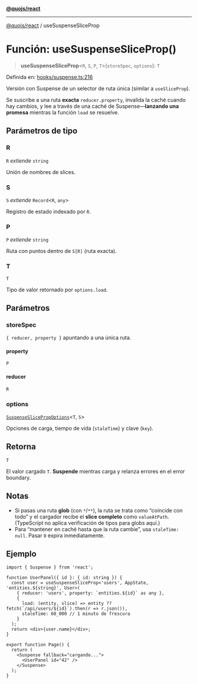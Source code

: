 [**@quojs/react**](../README.md)

***

[@quojs/react](../README.md) / useSuspenseSliceProp

# Función: useSuspenseSliceProp()

> **useSuspenseSliceProp**<`R`, `S`, `P`, `T`>(`storeSpec`, `options`): `T`

Definida en: [hooks/suspense.ts:216](https://github.com/quojs/quojs/blob/77e60321cd9a639207281caa83e9258935b2bfc1/packages/react/src/hooks/suspense.ts#L216)

Versión con Suspense de un selector de ruta única (similar a `useSliceProp`).

Se suscribe a una ruta **exacta** `reducer.property`, invalida la caché cuando hay cambios,
y lee a través de una caché de Suspense—**lanzando una promesa** mientras la función `load` se resuelve.

## Parámetros de tipo

### R

`R` *extiende* `string`

Unión de nombres de slices.

### S

`S` *extiende* `Record`<`R`, `any`>

Registro de estado indexado por `R`.

### P

`P` *extiende* `string`

Ruta con puntos dentro de `S[R]` (ruta exacta).

### T

`T`

Tipo de valor retornado por `options.load`.

## Parámetros

### storeSpec

`{ reducer, property }` apuntando a una única ruta.

#### property

`P`

#### reducer

`R`

### options

[`SuspenseSlicePropOptions`](../interfaces/SuspenseSlicePropOptions.md)<`T`, `S`>

Opciones de carga, tiempo de vida (`staleTime`) y clave (`key`).

## Retorna

`T`

El valor cargado `T`. **Suspende** mientras carga y relanza errores en el error boundary.

## Notas

- Si pasas una ruta **glob** (con `*`/`**`), la ruta se trata como “coincide con todo” y el cargador
  recibe el **slice completo** como `valueAtPath`. (TypeScript no aplica verificación de tipos para globs aquí.)
- Para “mantener en caché hasta que la ruta cambie”, usa `staleTime: null`. Pasar `0` expira inmediatamente.

## Ejemplo

```tsx
import { Suspense } from 'react';

function UserPanel({ id }: { id: string }) {
  const user = useSuspenseSliceProp<'users', AppState, 'entities.${string}', User>(
    { reducer: 'users', property: `entities.${id}` as any },
    {
      load: (entity, slice) => entity ?? fetch(`/api/users/${id}`).then(r => r.json()),
      staleTime: 60_000 // 1 minuto de frescura
    }
  );
  return <div>{user.name}</div>;
}

export function Page() {
  return (
    <Suspense fallback="cargando...">
      <UserPanel id="42" />
    </Suspense>
  );
}
```